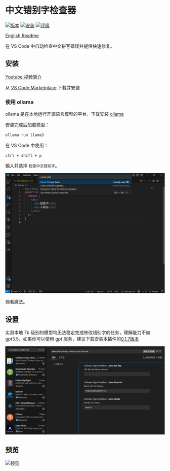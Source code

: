 # 中文错别字检查器

[![版本](https://vsmarketplacebadges.dev/version/discountry.chinese-typo-checker.svg)](https://marketplace.visualstudio.com/items?itemName=discountry.chinese-typo-checker)
[![安装](https://vsmarketplacebadges.dev/installs/discountry.chinese-typo-checker.svg)](https://marketplace.visualstudio.com/items?itemName=discountry.chinese-typo-checker)
[![评级](https://vsmarketplacebadges.dev/rating-short/discountry.chinese-typo-checker.svg)](https://marketplace.visualstudio.com/items?itemName=discountry.chinese-typo-checker)

[English Readme](./README_en.md)

在 VS Code 中自动检查中文拼写错误并提供快速修复。

## 安装

[Youtube 视频简介](https://www.youtube.com/watch?v=HVVXktaCCPk)

从 [VS Code Marketplace](https://marketplace.visualstudio.com/items?itemName=discountry.chinese-typo-checker) 下载并安装

### 使用 ollama

ollama 是在本地运行开源语言模型的平台，下载安装 [ollama](https://ollama.com/)

安装完成后加载模型：

```bash
ollama run llama3
```

在 VS Code 中使用：

```
ctrl + shift + p
```

输入并选择 `检查中文错别字`。

![使用](./assets/usage.png)

观看魔法。

## 设置

实测本地 7b 级别的模型均无法稳定完成修改错别字的任务，理解能力不如 gpt3.5，如果你可以使用 gpt 服务，建议下载安装本插件的[0.1.7版本](https://marketplace.visualstudio.com/_apis/public/gallery/publishers/discountry/vsextensions/chinese-typo-checker/0.1.7/vspackage)

![设置](./assets/settings.png)

## 预览

![预览](./assets/trailer.gif)
